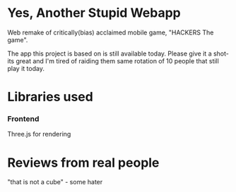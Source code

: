 # Yes, Another Stupid Webapp
Web remake of critically(bias) acclaimed mobile game, "HACKERS The game".

The app this project is based on is still available today. Please give it a shot- its great and I'm tired of raiding them same rotation of 10 people that still play it today.

# Libraries used

### Frontend
Three.js for rendering


# Reviews from real people
"that is not a cube" - some hater